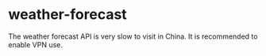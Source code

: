 # weather-forecast

The weather forecast API is very slow to visit in China. It is recommended to enable VPN use.
